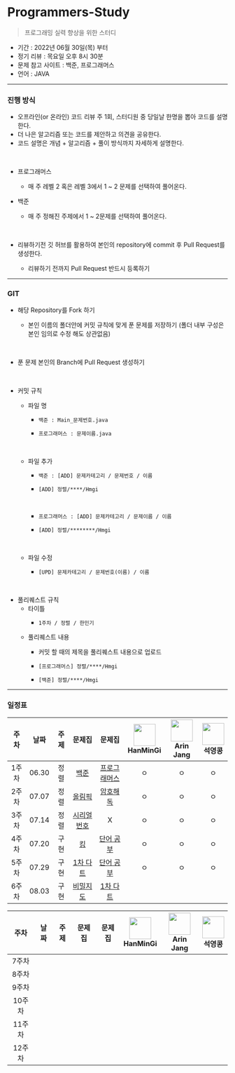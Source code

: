 # Programmers-Study
> 프로그래밍 실력 향상을 위한 스터디

- 기간 : 2022년 06월 30일(목) 부터
- 정기 리뷰 : 목요일 오후 8시 30분
- 문제 참고 사이트 : 백준, 프로그래머스
- 언어 : JAVA
***
### 진행 방식
- 오프라인(or 온라인) 코드 리뷰 주 1회, 스터디원 중 당일날 한명을 뽑아 코드를 설명한다.
- 더 나은 알고리즘 또는 코드를 제안하고 의견을 공유한다.
- 코드 설명은 개념 + 알고리즘 + 풀이 방식까지 자세하게 설명한다.
</br>

- 프로그래머스 

    - 매 주 레벨 2 혹은 레벨 3에서 1 ~ 2 문제를 선택하여 풀어온다.

- 백준
 
    - 매 주 정해진 주제에서 1 ~ 2문제를 선택하여 풀어온다.
</br>

- 리뷰하기전 깃 허브를 활용하여 본인의 repository에 commit 후 Pull Request를 생성한다.

    - 리뷰하기 전까지 Pull Request 반드시 등록하기

***

### GIT
- 해당 Repository를 Fork 하기

    - 본인 이름의 폴더안에 커밋 규칙에 맞게 푼 문제를 저장하기 (폴더 내부 구성은 본인 임의로 수정 해도 상관없음)
</br>

- 푼 문제 본인의 Branch에 Pull Request 생성하기
</br>

- 커밋 규칙
    - 파일 명
        -     백준 : Main_문제번호.java
        -     프로그래머스 : 문제이름.java
        </br>
        
    - 파일 추가
        -     백준 : [ADD] 문제카테고리 / 문제번호 / 이름
        -     [ADD] 정렬/****/Hmgi
        </br>
        
        -     프로그래머스 : [ADD] 문제카테고리 / 문제이름 / 이름
        -     [ADD] 정렬/********/Hmgi
    </br>
    
    - 파일 수정
    
        -     [UPD] 문제카테고리 / 문제번호(이름) / 이름
</br>

- 풀리퀘스트 규칙
    - 타이틀
        -     1주차 / 정렬 / 한민기
    
    - 풀리퀘스트 내용
        - 커밋 할 때의 제목을 풀리퀘스트 내용으로 업로드
        
        -     [프로그래머스] 정렬/****/Hmgi
        -     [백준] 정렬/****/Hmgi
***
### 일정표
| 주차 | 날짜 | 주제 | 문제집 | 문제집 | <img src="https://avatars.githubusercontent.com/u/22022390?v=4" width="50" height="50"> </br> HanMinGi | <img src="https://avatars.githubusercontent.com/u/108451317?v=4" width="50" height="50"> </br> Arin Jang | <img src="https://avatars.githubusercontent.com/u/70892588?v=4" width="50" height="50"> </br> 석영콩  | 
| :--: | :--------------------------: | :--: | :--: | :--: |:-----------------: | :------:  | :---------:  |
| 1주차 | 06.30 | 정렬 | [백준](https://solved.ac/problems/tags/sorting) | [프로그래머스](https://programmers.co.kr/learn/courses/30/parts/12198) | ㅇ | ㅇ | ㅇ  |
| 2주차 | 07.07 | 정렬 | [올림픽](https://www.acmicpc.net/problem/8979) | [암호해독](https://www.acmicpc.net/problem/2149) | ㅇ | ㅇ | ㅇ |
| 3주차 | 07.14 | 정렬 | [시리얼 번호](https://www.acmicpc.net/problem/1431) | X | ㅇ | ㅇ | ㅇ |
| 4주차 | 07.20 | 구현 | [킹](https://www.acmicpc.net/problem/1063) | [단어 공부](https://www.acmicpc.net/problem/1157) | ㅇ | ㅇ | ㅇ |
| 5주차 | 07.29 | 구현 | [1차 다트](https://school.programmers.co.kr/learn/courses/30/lessons/17682) | [단어 공부](https://www.acmicpc.net/problem/1157) | ㅇ | ㅇ | ㅇ |
| 6주차 | 08.03 | 구현 | [비밀지도](https://school.programmers.co.kr/learn/courses/30/lessons/17681) | [1차 다트](https://school.programmers.co.kr/learn/courses/30/lessons/17682) |  |  |  |

| 주차 | 날짜 | 주제 | 문제집 | 문제집 | <img src="https://avatars.githubusercontent.com/u/22022390?v=4" width="50" height="50"> </br> HanMinGi | <img src="https://avatars.githubusercontent.com/u/108451317?v=4" width="50" height="50"> </br> Arin Jang | <img src="https://avatars.githubusercontent.com/u/70892588?v=4" width="50" height="50"> </br> 석영콩  | 
| :--: | :--------------------------: | :--: | :--: | :--: |:-----------------: | :------:  | :---------:  |
| 7주차 |  |  | |  |  |  |   |
| 8주차 |  |  | |  |  |  |   |
| 9주차 |  |  | |  |  |  |   |
| 10주차 |  |  | |  |  |  |   |
| 11주차 |  |  | |  |  |  |   |
| 12주차 |  |  | |  |  |  |   |



